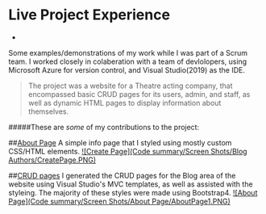 # **Live Project Experience**
-
Some examples/demonstrations of my work while I was part of a Scrum team.
I worked closely in colaberation with a team of devlolopers, using Microsoft Azure for version control, and Visual Studio(2019) as the IDE.

>The project was a website for a Theatre acting company, that encompassed basic CRUD pages for its users, admin, and staff, as well as
dynamic HTML pages to display information about themselves.

#####These are *some* of my contributions to the project:

##[About Page](https://github.com/JaySPryor/Live_Project_Experience/tree/main/Code%20summary/Code%20Snippets/About%20Page)
A simple info page that I styled using mostly custom CSS/HTML elements.
[![Create Page](Code summary/Screen Shots/Blog Authors/CreatePage.PNG)](https://github.com/JaySPryor/Live_Project_Experience/tree/main/Code%20summary/Screen%20Shots/Blog%20Authors)

##[CRUD pages](https://github.com/JaySPryor/Live_Project_Experience/tree/main/Code%20summary/Code%20Snippets/Blog%20Authors)
I generated the CRUD pages for the Blog area of the website using Visual Studio's MVC templates, as well as assisted with the styleing. 
The majority of these styles were made using Bootstrap4.
[![About Page](Code summary/Screen Shots/About Page/AboutPage1.PNG)](https://github.com/JaySPryor/Live_Project_Experience/tree/main/Code%20summary/Screen%20Shots/About%20Page)
